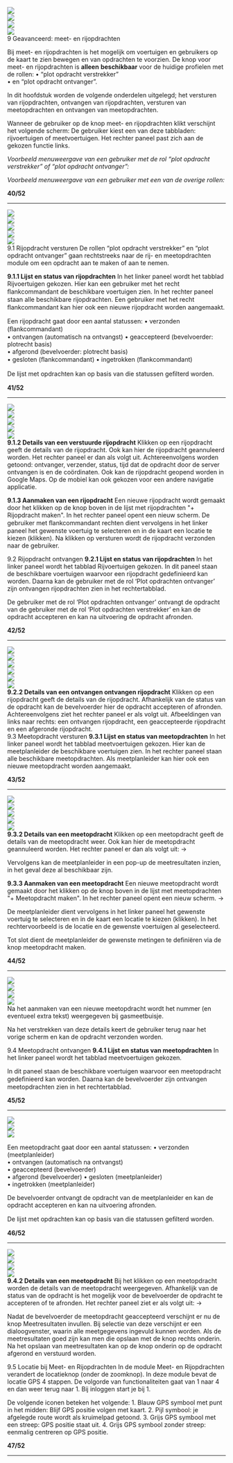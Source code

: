 
![](images/lcms-plot-handleiding-40_2.png)  
![](images/lcms-plot-handleiding-40_3.jpg)  
![](images/lcms-plot-handleiding-40_4.png)  
![](images/lcms-plot-handleiding-40_5.jpg)  
9  Geavanceerd: meet- en 
rijopdrachten 
 
Bij meet- en rijopdrachten is het mogelijk om voertuigen en gebruikers op de kaart te zien 
bewegen en van opdrachten te voorzien. De knop voor meet- en rijopdrachten is **alleen** 
**beschikbaar** voor de huidige profielen met de rollen: 
• 
“plot opdracht verstrekker”  
• 
en “plot opdracht ontvanger”. 
 
In dit hoofdstuk worden de volgende onderdelen uitgelegd; het versturen van rijopdrachten, 
ontvangen van rijopdrachten, versturen van meetopdrachten en ontvangen van 
meetopdrachten. 
 
 
 
Wanneer de gebruiker op de knop meet- en rijopdrachten klikt verschijnt het volgende 
scherm: 
De gebruiker kiest een van deze tabbladen: rijvoertuigen of meetvoertuigen. Het rechter 
paneel past zich aan de gekozen functie links. 
 
 
_Voorbeeld menuweergave van een gebruiker met de rol “plot opdracht verstrekker” of “plot 
opdracht ontvanger”:_ 
 
 
 
_Voorbeeld menuweergave van een gebruiker met een van de overige rollen:_ 
 
 
 
 
 
**40/52** 
 

* * *

![](images/lcms-plot-handleiding-41_1.jpg)  
![](images/lcms-plot-handleiding-41_2.png)  
![](images/lcms-plot-handleiding-41_3.jpg)  
![](images/lcms-plot-handleiding-41_4.jpg)  
![](images/lcms-plot-handleiding-41_5.png)  
9.1  Rijopdracht versturen 
De rollen “plot opdracht verstrekker” en “plot opdracht ontvanger” gaan rechtstreeks naar de 
rij- en meetopdrachten module om een opdracht aan te maken of aan te nemen. 
 
 
 
**9.1.1 Lijst en status van rijopdrachten** In het linker paneel wordt het tabblad Rijvoertuigen gekozen. Hier kan een gebruiker met het 
recht ﬂankcommandant de beschikbare voertuigen zien. In het rechter paneel staan alle 
beschikbare rijopdrachten. Een gebruiker met het recht ﬂankcommandant kan hier ook een 
nieuwe rijopdracht worden aangemaakt. 
 
Een rijopdracht gaat door een aantal statussen: 
• 
verzonden (ﬂankcommandant)  
• 
ontvangen (automatisch na ontvangst) 
• 
geaccepteerd (bevelvoerder: plotrecht basis)  
• 
afgerond (bevelvoerder: plotrecht basis)  
• 
gesloten (ﬂankcommandant) 
• 
ingetrokken (ﬂankcommandant) 
 
De lijst met opdrachten kan op basis van die statussen 
geﬁlterd worden. 
 
 
 
**41/52** 
 

* * *

![](images/lcms-plot-handleiding-42_1.jpg)  
![](images/lcms-plot-handleiding-42_2.jpg)  
![](images/lcms-plot-handleiding-42_3.png)  
![](images/lcms-plot-handleiding-42_4.jpg)  
![](images/lcms-plot-handleiding-42_5.png)  
**9.1.2 Details van een verstuurde rijopdracht** Klikken op een rijopdracht geeft de details van de rijopdracht. 
Ook kan hier de rijopdracht geannuleerd worden. Het rechter 
paneel er dan als volgt uit. Achtereenvolgens worden getoond: 
ontvanger, verzender, status, tijd dat de opdracht door de 
server ontvangen is en de coördinaten. Ook kan de rijopdracht 
geopend worden in Google Maps. Op de mobiel kan ook 
gekozen voor een andere navigatie applicatie. 
 
 
**9.1.3 Aanmaken van een rijopdracht** Een nieuwe rijopdracht wordt gemaakt door het klikken op de 
knop boven in de lijst met rijopdrachten "+ Rijopdracht maken". 
In het rechter paneel opent een nieuw scherm. De gebruiker 
met ﬂankcommandant rechten dient vervolgens in het linker 
paneel het gewenste voertuig te selecteren en in de kaart een 
locatie te kiezen (klikken). Na klikken op versturen wordt de 
rijopdracht verzonden naar de gebruiker. 
 
 
 
9.2  Rijopdracht ontvangen 
**9.2.1 Lijst en status van rijopdrachten** In het linker paneel wordt het tabblad Rijvoertuigen 
gekozen. In dit paneel staan de beschikbare voertuigen 
waarvoor een rijopdracht gedefinieerd kan worden. Daarna 
kan de gebruiker met de rol ‘Plot opdrachten ontvanger’ zijn 
ontvangen rijopdrachten zien in het rechtertabblad. 
 
De gebruiker met de rol ‘Plot opdrachten ontvanger’ 
ontvangt de opdracht van de gebruiker met de rol ‘Plot 
opdrachten verstrekker’ en kan de opdracht accepteren en 
kan na uitvoering de opdracht afronden. 
 
 
 
**42/52** 
 

* * *

![](images/lcms-plot-handleiding-43_1.jpg)  
![](images/lcms-plot-handleiding-43_2.png)  
![](images/lcms-plot-handleiding-43_3.jpg)  
![](images/lcms-plot-handleiding-43_4.png)  
![](images/lcms-plot-handleiding-43_5.png)  
![](images/lcms-plot-handleiding-43_6.png)  
**9.2.2 Details van een ontvangen ontvangen rijopdracht** Klikken op een rijopdracht geeft de details van de rijopdracht. Afhankelijk van de status van 
de opdracht kan de bevelvoerder hier de opdracht accepteren of afronden. 
Achtereenvolgens ziet het rechter paneel er als volgt uit. 
Afbeeldingen van links naar rechts: een ontvangen rijopdracht, een geaccepteerde 
rijopdracht en een afgeronde rijopdracht.  
9.3  Meetopdracht versturen 
**9.3.1 Lijst en status van meetopdrachten** In het linker paneel wordt het tabblad 
meetvoertuigen gekozen. Hier kan de 
meetplanleider de beschikbare voertuigen zien. 
In het rechter paneel staan alle beschikbare 
meetopdrachten. Als meetplanleider kan hier ook 
een nieuwe meetopdracht worden aangemaakt. 
 
 
 
 
 
 
 
 
 
**43/52** 
 

* * *

![](images/lcms-plot-handleiding-44_1.jpg)  
![](images/lcms-plot-handleiding-44_2.jpg)  
![](images/lcms-plot-handleiding-44_3.png)  
![](images/lcms-plot-handleiding-44_4.jpg)  
![](images/lcms-plot-handleiding-44_5.png)  
**9.3.2 Details van een meetopdracht** Klikken op een meetopdracht geeft de details van de 
meetopdracht weer. Ook kan hier de meetopdracht 
geannuleerd worden. Het rechter paneel er dan als volgt uit: → 
 
Vervolgens kan de meetplanleider in een pop-up de 
meetresultaten inzien, in het geval deze al beschikbaar zijn. 
 
 
 
 
 
 
 
 
 
 
 
 
 
**9.3.3 Aanmaken van een meetopdracht** Een nieuwe meetopdracht wordt gemaakt door het klikken 
op de knop boven in de lijst met meetopdrachten "+ 
Meetopdracht maken". In het rechter paneel opent een 
nieuw scherm. → 
  
De meetplanleider dient vervolgens in het linker paneel het 
gewenste voertuig te selecteren en in de kaart een locatie te 
kiezen (klikken). In het rechtervoorbeeld is de locatie en de 
gewenste voertuigen al geselecteerd. 
 
Tot slot dient de meetplanleider de gewenste metingen te 
definiëren via de knop meetopdracht maken. 
 
 
 
 
 
 
**44/52** 
 

* * *

![](images/lcms-plot-handleiding-45_1.jpg)  
![](images/lcms-plot-handleiding-45_2.png)  
![](images/lcms-plot-handleiding-45_3.jpg)  
![](images/lcms-plot-handleiding-45_4.jpg)  
Na het aanmaken van een nieuwe meetopdracht wordt het nummer (en eventueel extra 
tekst) weergegeven bij gasmeetbuisje.  
 
 
 
 
 
 
 
 
 
 
 
 
 
 
 
 
 
 
 
 
 
Na het verstrekken van deze details keert de gebruiker terug naar het vorige scherm en kan 
de opdracht verzonden worden. 
 
9.4  Meetopdracht ontvangen 
**9.4.1 Lijst en status van meetopdrachten** In het linker paneel wordt het tabblad 
meetvoertuigen gekozen. 
 
 
 
 
 
In dit paneel staan de beschikbare voertuigen waarvoor een meetopdracht gedeﬁnieerd kan 
worden. Daarna kan de bevelvoerder zijn ontvangen meetopdrachten zien in het 
rechtertabblad. 
 
 
**45/52** 
 

* * *

![](images/lcms-plot-handleiding-46_1.jpg)  
![](images/lcms-plot-handleiding-46_2.png)  
![](images/lcms-plot-handleiding-46_3.png)  
 
 
Een meetopdracht gaat door een aantal statussen: 
• 
verzonden (meetplanleider)  
• 
ontvangen (automatisch na ontvangst)  
• 
geaccepteerd (bevelvoerder)  
• 
afgerond (bevelvoerder) 
• 
gesloten (meetplanleider)  
• 
ingetrokken (meetplanleider) 
 
De bevelvoerder ontvangt de opdracht van de 
meetplanleider en kan de opdracht accepteren en kan 
na uitvoering afronden. 
 
De lijst met opdrachten kan op basis van die statussen geﬁlterd worden. 
 
 
 
**46/52** 
 

* * *

![](images/lcms-plot-handleiding-47_1.jpg)  
![](images/lcms-plot-handleiding-47_2.png)  
![](images/lcms-plot-handleiding-47_3.png)  
![](images/lcms-plot-handleiding-47_4.jpg)  
**9.4.2 Details van een meetopdracht** Bij het klikken op een meetopdracht worden de details van de 
meetopdracht weergegeven. Afhankelijk van de status van de 
opdracht is het mogelijk voor de bevelvoerder de opdracht te 
accepteren of te afronden. Het rechter paneel ziet er als volgt 
uit: → 
 
 
 
 
 
 
 
 
 
 
Nadat de bevelvoerder de meetopdracht 
geaccepteerd verschijnt er nu de knop 
Meetresultaten invullen. Bij selectie van deze 
verschijnt er een dialoogvenster, waarin alle 
meetgegevens ingevuld kunnen worden. Als de 
meetresultaten goed zijn kan men die opslaan met 
de knop rechts onderin. Na het opslaan van 
meetresultaten kan op de knop onderin op de 
opdracht afgerond en verstuurd worden. 
 
 
 
 
 
 
 
9.5  Locatie bij Meet- en Rijopdrachten 
In de module Meet- en Rijopdrachten verandert de locatieknop (onder de zoomknop). In 
deze module bevat de locatie GPS 4 stappen. De volgorde van functionaliteiten gaat van 1 
naar 4 en dan weer terug naar 1. Bij inloggen start je bij 1. 
 
 
 
De volgende iconen beteken het volgende: 
1. 
Blauw GPS symbool met punt in het midden: Blijf GPS positie volgen met kaart. 
2. 
Pijl symbool: je afgelegde route wordt als kruimelpad getoond. 
3. 
Grijs GPS symbool met een streep: GPS positie staat uit. 
4. 
Grijs GPS symbool zonder streep: eenmalig centreren op GPS positie. 
 
**47/52** 
 

* * *
